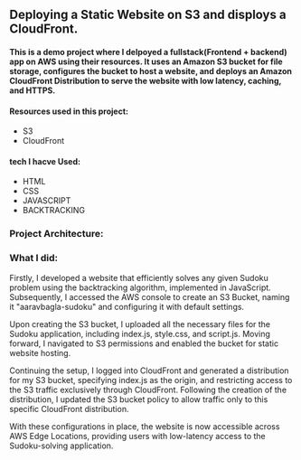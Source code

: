 ## Deploying a Static Website on S3 and disploys a CloudFront.

####  This is a demo project where I delpoyed a fullstack(Frontend + backend) app on AWS using their resources.  It uses an Amazon S3 bucket for file storage, configures the bucket to host a website, and deploys an Amazon CloudFront Distribution to serve the website with low latency, caching, and HTTPS.

#### Resources used in this project:
- S3 
- CloudFront

#### tech I hacve Used:
- HTML
- CSS
- JAVASCRIPT
- BACKTRACKING
### Project Architecture:


### What I did:

Firstly, I developed a website that efficiently solves any given Sudoku problem using the backtracking algorithm, implemented in JavaScript. Subsequently, I accessed the AWS console to create an S3 Bucket, naming it "aaravbagla-sudoku" and configuring it with default settings.

Upon creating the S3 bucket, I uploaded all the necessary files for the Sudoku application, including index.js, style.css, and script.js. Moving forward, I navigated to S3 permissions and enabled the bucket for static website hosting.

Continuing the setup, I logged into CloudFront and generated a distribution for my S3 bucket, specifying index.js as the origin, and restricting access to the S3 traffic exclusively through CloudFront. Following the creation of the distribution, I updated the S3 bucket policy to allow traffic only to this specific CloudFront distribution.

With these configurations in place, the website is now accessible across AWS Edge Locations, providing users with low-latency access to the Sudoku-solving application.